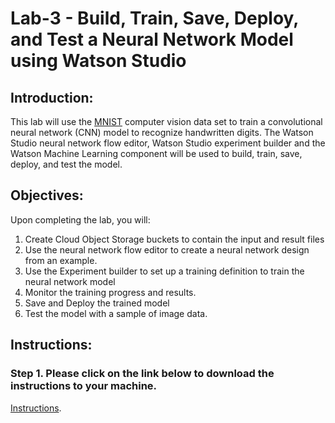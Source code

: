 # Lab-3 - Build, Train, Save, Deploy, and Test a Neural Network Model using Watson Studio

## Introduction:

This lab will use the [MNIST](http://yann.lecun.com/exdb/mnist/) computer vision data set to train a convolutional neural network (CNN) model to recognize handwritten digits. The Watson Studio neural network flow editor, Watson Studio experiment builder and the Watson Machine Learning component  will be used to build, train, save, deploy, and test the model.  

## Objectives:

Upon completing the lab, you will:

1. Create Cloud Object Storage buckets to contain the input and result files
1. Use the neural network flow editor to create a neural network design from an example.  
1. Use the Experiment builder to set up a training definition to train the neural network model
1. Monitor the training progress and results.  
1. Save and Deploy the trained model 
1. Test the model with a sample of image data. 

## Instructions:

### Step 1.  Please click on the link below to download the instructions to your machine.

[Instructions](https://github.com/bleonardb3/ML_POT_11-08/raw/master/Lab-3/Neural%20Network%20Modeling%20with%20MNIST%20data%20set%20v2.pdf).
